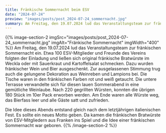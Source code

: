 ```yaml
---
title: Fränkische Sommernacht beim ESV
date: "2024-07-24"
preview: "images/posts/post_2024-07-24_sommernacht.jpg"
summary: Am Freitag, den 19.07.2024 lud das Veranstaltungsteam zur fränkischen Sommernacht ein. Etwa 100 ESV-Mitglieder und Freunde des Vereins folgten der Einladung und ließen sich original fränkische Bratwürste im Weckla oder mit Sauerkraut und Kartoffelsalat schmecken.
---
```


{{% image-section-2 imgSrc="images/posts/post_2024-07-24_sommernacht.jpg" imgAlt="Fränkische Sommernacht" imgWidth="400" %}}
Am Freitag, den 19.07.2024 lud das Veranstaltungsteam zur fränkischen Sommernacht ein. Etwa 100 ESV-Mitglieder und Freunde des Vereins folgten der Einladung und ließen sich original fränkische Bratwürste im Weckla oder mit Sauerkraut und Kartoffelsalat schmecken. Dazu wurden fränkischer Wein und Bier ausgeschenkt. Zur ausgelassenen Stimmung trug auch die gelungene Dekoration aus Weinreben und Lampions bei. Die Tische waren in den fränkischen Farben rot und weiß getaucht. Die untere Terrasse verwandelte sich für diesen lauen Sommerabend in eine gemütliche Weinlaube. Nach 220 gegrillten Würsten, konnten die übrigen 180 Stück im 10er Pack erworben werden. Am Ende waren alle Würste weg, das Bierfass leer und alle Gäste satt und zufrieden.

Die Idee dieses Abends entstand gleich nach dem letztjährigen italienischen Fest. Es sollte ein neues Motto geben. Da kamen die fränkischen Bratwürste von ESV-Mitgliedern aus Franken ins Spiel und die Idee einer fränkischen Sommernacht war geboren.
{{% /image-section-2 %}}

